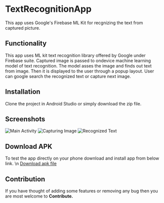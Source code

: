 # TextRecognitionApp
This app uses Google's Firebase ML Kit for recgnizing the text from captured picture.

## Functionality
This app uses ML kit text recognition library offered by Google under Firebase suite.
Captured image is passed to ondevice machine learning model of text recognition. The model asses the image and finds out text from image.
Then it is displayed to the user through a popup layout. User can google search the recognized text or capture next image.

## Installation
Clone the project in Android Studio or simply download the zip file.

## Screenshots
![Main Activity](https://postimg.cc/PCzwCzZ1][img]https://i.postimg.cc/PCzwCzZ1/1.jpg) ![Capturing Image](https://postimg.cc/PLSv4XSx][img]https://i.postimg.cc/PLSv4XSx/2.jpg) ![Recognized Text](https://postimg.cc/yJ1ScgXt][img]https://i.postimg.cc/yJ1ScgXt/3.jpg)

## Download APK
To test the app directly on your phone download and install app from below link.
\n [Download apk file](https://drive.google.com/file/d/1hTTv3gY4mcIIu_cr0p8P5bUW8HhWBmKd/view?usp=sharing)

## Contribution
If you have thought of adding some features or removing any bug then you are most welcome to **Contribute.**
